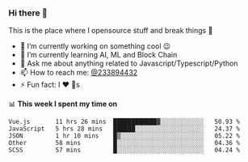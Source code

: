 ### Hi there 👋

<!--
**a233894432/a233894432** is a ✨ _special_ ✨ repository because its `README.md` (this file) appears on your GitHub profile.

Here are some ideas to get you started:

- 🔭 I’m currently working on ...
- 🌱 I’m currently learning ...
- 👯 I’m looking to collaborate on ...
- 🤔 I’m looking for help with ...
- 💬 Ask me about ...
- 📫 How to reach me: ...
- 😄 Pronouns: ...
- ⚡ Fun fact: ...
-->
 
 
This is the place where I opensource stuff and break things :rofl:

- 🔭 I’m currently working on something cool :wink:
- 🌱 I’m currently learning AI, ML and Block Chain
- 💬 Ask me about anything related to Javascript/Typescript/Python
- 📫 How to reach me: [@233894432](https://twitter.com/233894432)
- ⚡ Fun fact: I :heart: :dog:s

📊 **This week I spent my time on**
<!--START_SECTION:waka-->
```text
Vue.js       11 hrs 26 mins  ████████████▓░░░░░░░░░░░░   50.93 % 
JavaScript   5 hrs 28 mins   ██████░░░░░░░░░░░░░░░░░░░   24.37 % 
JSON         1 hr 10 mins    █▒░░░░░░░░░░░░░░░░░░░░░░░   05.22 % 
Other        58 mins         █░░░░░░░░░░░░░░░░░░░░░░░░   04.36 % 
SCSS         57 mins         █░░░░░░░░░░░░░░░░░░░░░░░░   04.24 % 
```
<!--END_SECTION:waka-->
